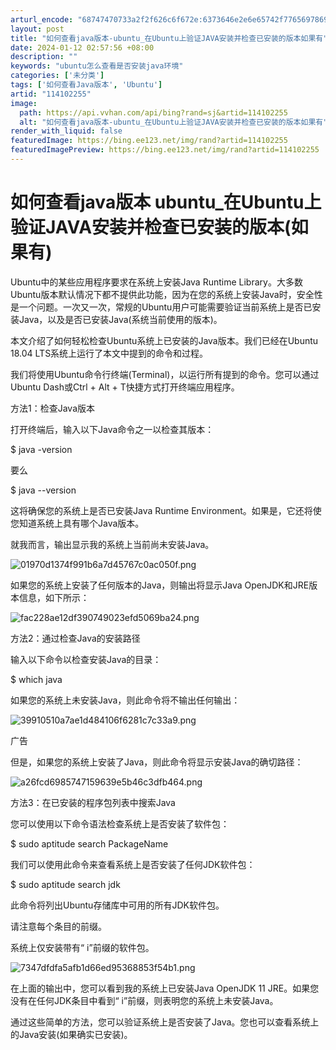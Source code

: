 ```yaml
---
arturl_encode: "68747470733a2f2f626c6f672e:6373646e2e6e65742f77656978696e5f33333639363437362f:61727469636c652f64657461696c732f313134313032323535"
layout: post
title: "如何查看java版本-ubuntu_在Ubuntu上验证JAVA安装并检查已安装的版本如果有"
date: 2024-01-12 02:57:56 +08:00
description: ""
keywords: "ubuntu怎么查看是否安装java环境"
categories: ['未分类']
tags: ['如何查看Java版本', 'Ubuntu']
artid: "114102255"
image:
  path: https://api.vvhan.com/api/bing?rand=sj&artid=114102255
  alt: "如何查看java版本-ubuntu_在Ubuntu上验证JAVA安装并检查已安装的版本如果有"
render_with_liquid: false
featuredImage: https://bing.ee123.net/img/rand?artid=114102255
featuredImagePreview: https://bing.ee123.net/img/rand?artid=114102255
---
```


# 如何查看java版本 ubuntu_在Ubuntu上验证JAVA安装并检查已安装的版本(如果有)

Ubuntu中的某些应用程序要求在系统上安装Java Runtime Library。大多数Ubuntu版本默认情况下都不提供此功能，因为在您的系统上安装Java时，安全性是一个问题。一次又一次，常规的Ubuntu用户可能需要验证当前系统上是否已安装Java，以及是否已安装Java(系统当前使用的版本)。

本文介绍了如何轻松检查Ubuntu系统上已安装的Java版本。我们已经在Ubuntu 18.04 LTS系统上运行了本文中提到的命令和过程。

我们将使用Ubuntu命令行终端(Terminal)，以运行所有提到的命令。您可以通过Ubuntu Dash或Ctrl + Alt + T快捷方式打开终端应用程序。

方法1：检查Java版本

打开终端后，输入以下Java命令之一以检查其版本：

$ java -version

要么

$ java --version

这将确保您的系统上是否已安装Java Runtime Environment。如果是，它还将使您知道系统上具有哪个Java版本。

就我而言，输出显示我的系统上当前尚未安装Java。

![01970d1374f991b6a7d45767c0ac050f.png](https://i-blog.csdnimg.cn/blog_migrate/b019ce436051d352f4a1aac3abefd863.jpeg)

如果您的系统上安装了任何版本的Java，则输出将显示Java OpenJDK和JRE版本信息，如下所示：

![fac228ae12df390749023efd5069ba24.png](https://i-blog.csdnimg.cn/blog_migrate/403f0ebf3f610c6e029f6a94208ec304.jpeg)

方法2：通过检查Java的安装路径

输入以下命令以检查安装Java的目录：

$ which java

如果您的系统上未安装Java，则此命令将不输出任何输出：

![39910510a7ae1d484106f6281c7c33a9.png](https://i-blog.csdnimg.cn/blog_migrate/b4d591fe913a988ebaedcc7d5f1f2ea3.jpeg)

广告

但是，如果您的系统上安装了Java，则此命令将显示安装Java的确切路径：

![a26fcd6985747159639e5b46c3dfb464.png](https://i-blog.csdnimg.cn/blog_migrate/2660b5f3826b2c42b899be67e6ff0f46.jpeg)

方法3：在已安装的程序包列表中搜索Java

您可以使用以下命令语法检查系统上是否安装了软件包：

$ sudo aptitude search PackageName

我们可以使用此命令来查看系统上是否安装了任何JDK软件包：

$ sudo aptitude search jdk

此命令将列出Ubuntu存储库中可用的所有JDK软件包。

请注意每个条目的前缀。

系统上仅安装带有“ i”前缀的软件包。

![7347dfdfa5afb1d66ed95368853f54b1.png](https://i-blog.csdnimg.cn/blog_migrate/b9001742703c3ed31a65660d29dd2c70.jpeg)

在上面的输出中，您可以看到我的系统上已安装Java OpenJDK 11 JRE。如果您没有在任何JDK条目中看到“ i”前缀，则表明您的系统上未安装Java。

通过这些简单的方法，您可以验证系统上是否安装了Java。您也可以查看系统上的Java安装(如果确实已安装)。